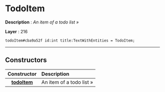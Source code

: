 # TodoItem

**Description** : *An item of a todo list &raquo;*

**Layer** : 216

```tl
todoItem#cba9a52f id:int title:TextWithEntities = TodoItem;
```

---

## Constructors

| Constructor | Description |
| :---: | :--- |
| [**todoItem**](constructor/todoItem) | An item of a todo list » |